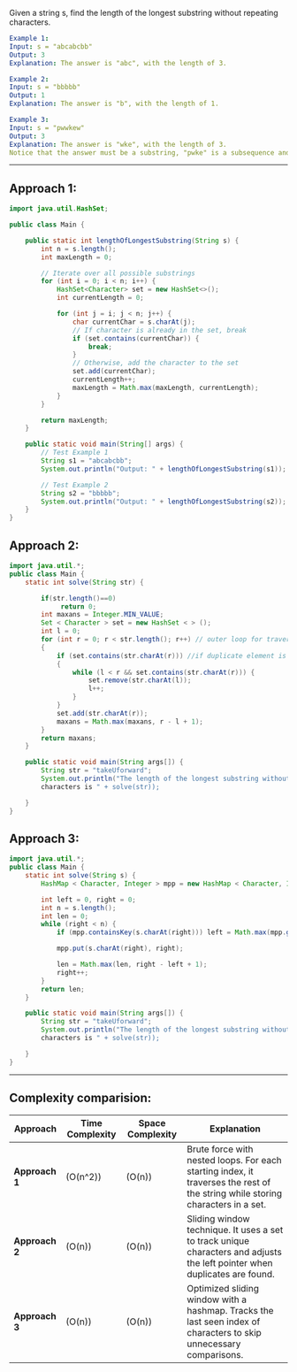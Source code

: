 Given a string s, find the length of the longest 
substring without repeating characters.

 
```yaml
Example 1:
Input: s = "abcabcbb"
Output: 3
Explanation: The answer is "abc", with the length of 3.

Example 2:
Input: s = "bbbbb"
Output: 1
Explanation: The answer is "b", with the length of 1.

Example 3:
Input: s = "pwwkew"
Output: 3
Explanation: The answer is "wke", with the length of 3.
Notice that the answer must be a substring, "pwke" is a subsequence and not a substring.
```

---

## Approach 1:
```java
import java.util.HashSet;

public class Main {

    public static int lengthOfLongestSubstring(String s) {
        int n = s.length();
        int maxLength = 0;

        // Iterate over all possible substrings
        for (int i = 0; i < n; i++) {
            HashSet<Character> set = new HashSet<>();
            int currentLength = 0;

            for (int j = i; j < n; j++) {
                char currentChar = s.charAt(j);
                // If character is already in the set, break
                if (set.contains(currentChar)) {
                    break;
                }
                // Otherwise, add the character to the set
                set.add(currentChar);
                currentLength++;
                maxLength = Math.max(maxLength, currentLength);
            }
        }

        return maxLength;
    }

    public static void main(String[] args) {
        // Test Example 1
        String s1 = "abcabcbb";
        System.out.println("Output: " + lengthOfLongestSubstring(s1)); // Output: 3

        // Test Example 2
        String s2 = "bbbbb";
        System.out.println("Output: " + lengthOfLongestSubstring(s2)); // Output: 1
    }
}
```

## Approach 2:
```java
import java.util.*;
public class Main {
    static int solve(String str) {

        if(str.length()==0)
             return 0;
        int maxans = Integer.MIN_VALUE;
        Set < Character > set = new HashSet < > ();
        int l = 0;
        for (int r = 0; r < str.length(); r++) // outer loop for traversing the string
        {
            if (set.contains(str.charAt(r))) //if duplicate element is found
            {
                while (l < r && set.contains(str.charAt(r))) {
                    set.remove(str.charAt(l));
                    l++;
                }
            }
            set.add(str.charAt(r));
            maxans = Math.max(maxans, r - l + 1);
        }
        return maxans;
    }

    public static void main(String args[]) {
        String str = "takeUforward";
        System.out.println("The length of the longest substring without repeating 
        characters is " + solve(str));

    }
}
```

## Approach 3:
```java
import java.util.*;
public class Main {
    static int solve(String s) {
        HashMap < Character, Integer > mpp = new HashMap < Character, Integer > ();

        int left = 0, right = 0;
        int n = s.length();
        int len = 0;
        while (right < n) {
            if (mpp.containsKey(s.charAt(right))) left = Math.max(mpp.get(s.charAt(right)) + 1, left);

            mpp.put(s.charAt(right), right);

            len = Math.max(len, right - left + 1);
            right++;
        }
        return len;
    }

    public static void main(String args[]) {
        String str = "takeUforward";
        System.out.println("The length of the longest substring without repeating 
        characters is " + solve(str));

    }
}
```
---

## Complexity comparision:

| **Approach**      | **Time Complexity**                       | **Space Complexity**                   | **Explanation**                                                                                                           |
|--------------------|-------------------------------------------|-----------------------------------------|---------------------------------------------------------------------------------------------------------------------------|
| **Approach 1**     | \(O(n^2)\)                                | \(O(n)\)                                | Brute force with nested loops. For each starting index, it traverses the rest of the string while storing characters in a set. |
| **Approach 2**     | \(O(n)\)                                 | \(O(n)\)                                | Sliding window technique. It uses a set to track unique characters and adjusts the left pointer when duplicates are found. |
| **Approach 3**     | \(O(n)\)                                 | \(O(n)\)                                | Optimized sliding window with a hashmap. Tracks the last seen index of characters to skip unnecessary comparisons.         |

